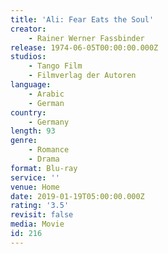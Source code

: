 ```yaml
---
title: 'Ali: Fear Eats the Soul'
creator:
    - Rainer Werner Fassbinder
release: 1974-06-05T00:00:00.000Z
studios:
    - Tango Film
    - Filmverlag der Autoren
language:
    - Arabic
    - German
country:
    - Germany
length: 93
genre:
    - Romance
    - Drama
format: Blu-ray
service: ''
venue: Home
date: 2019-01-19T05:00:00.000Z
rating: '3.5'
revisit: false
media: Movie
id: 216
---
```



